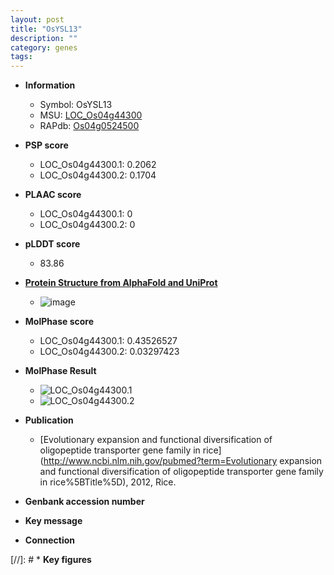 ```yaml
---
layout: post
title: "OsYSL13"
description: ""
category: genes
tags: 
---
```


* **Information**  
    + Symbol: OsYSL13  
    + MSU: [LOC_Os04g44300](http://rice.plantbiology.msu.edu/cgi-bin/ORF_infopage.cgi?orf=LOC_Os04g44300)  
    + RAPdb: [Os04g0524500](http://rapdb.dna.affrc.go.jp/viewer/gbrowse_details/irgsp1?name=Os04g0524500)  

* **PSP score**  
    + LOC_Os04g44300.1: 0.2062 
    + LOC_Os04g44300.2: 0.1704 

* **PLAAC score**  
    + LOC_Os04g44300.1: 0 
    + LOC_Os04g44300.2: 0 

* **pLDDT score**
    + 83.86

* **[Protein Structure from AlphaFold and UniProt](https://www.uniprot.org/uniprotkb/Q7XKF4/entry#structure)**
    + ![image](https://ricepsp.github.io/images/Q7/AF-Q7XKF4-F1.png)

* **MolPhase score**
    + LOC_Os04g44300.1: 0.43526527
    + LOC_Os04g44300.2: 0.03297423

* **MolPhase Result**
    + ![LOC_Os04g44300.1](https://304243504.github.io/Pictures/LOC_Os04g/LOC_Os04g44300.1.png)
    + ![LOC_Os04g44300.2](https://304243504.github.io/Pictures/LOC_Os04g/LOC_Os04g44300.2.png)

* **Publication**  
    + [Evolutionary expansion and functional diversification of oligopeptide transporter gene family in rice](http://www.ncbi.nlm.nih.gov/pubmed?term=Evolutionary expansion and functional diversification of oligopeptide transporter gene family in rice%5BTitle%5D), 2012, Rice.

* **Genbank accession number**  

* **Key message**  

* **Connection**  

[//]: # * **Key figures**  


